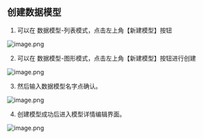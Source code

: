 ## 创建数据模型

1. 可以在 数据模型-列表模式，点击左上角【新建模型】按钮

![image.png](https://bce.bdstatic.com/doc/bce-doc/ISUDA/image_77ad506.png)

2. 可以在 数据模型-图形模式，点击左上角【新建模型】按钮进行创建

![image.png](https://bce.bdstatic.com/doc/bce-doc/ISUDA/image_2687e39.png)

3. 然后输入数据模型名字点确认。

![image.png](https://bce.bdstatic.com/doc/bce-doc/ISUDA/image_6443402.png)

4. 创建模型成功后进入模型详情编辑界面。

![image.png](https://bce.bdstatic.com/doc/bce-doc/ISUDA/image_99c5bb5.png)
